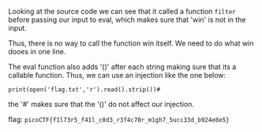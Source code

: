 Looking at the source code we can see that it called a function `filter` before passing our input to eval, which makes sure that 'win' is not in the input.

Thus, there is no way to call the function win itself. We need to do what win dooes in one line.

The eval function also adds '()' after each string making sure that its a callable function. Thus, we can use an injection like the one below:

    print(open('flag.txt','r').read().strip())#

the '#' makes sure that the '()' do not affect our injection. 

flag: `picoCTF{f1l73r5_f41l_c0d3_r3f4c70r_m1gh7_5ucc33d_b924e8e5}`

